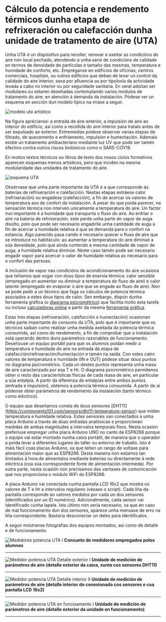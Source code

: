# Cálculo da potencia e rendemento térmicos dunha etapa de refrixeración ou calefacción dunha unidade de tratamento de aire (UTA)

Unha UTA é un dispositivo para recoller, renovar e axeitar as condicións do aire non local pechado, atendendo a unha serie de condicións de calidade en termos de densidade de partículas e tamaño das mesmas, temperatura e humidade de conforto, etc. Empréganse en edificios de oficinas, centros comerciais, hospitais, ou outros edificios que deban de levar un control da calidade do aire interior, sexa por afluencia ou por tipoloxía da actividade levada a cabo no interior ou por seguridade sanitaria. En xeral adoitan ser modulares ou estaren deseñadas contemplando varios módulos de tratamento do aire, en atención á demanda da instalación. Pódese ver un esquema en sección dun modelo típico na imaxe a seguir.

![modelo uta artistico](https://user-images.githubusercontent.com/26594148/126035377-07208b85-4706-46b0-a056-fa3c68813694.jpg)

Na figura aprécianse: a entrada de aire exterior, a impulsión de aire ao interior do edificio, así como a recollida do aire interior para tratalo antes de ser expulsado ao exterior. Entremedias pódese observar varias etapas de filtrado, de quecemento e enfriamento, impulsión e humectación. Ademais existe un tratamento antibacteriano mediante luz UV que pode ser tamén efectivo contra outros riscos biolóxicos como o SARS-COV19.

En moitos textos técnicos ou libros de texto dos nosos ciclos formativos aparecen esquemas menos artísticos, pero que inciden na mesma modularidade das unidades de tratamento do aire.

![esquema UTA](https://user-images.githubusercontent.com/26594148/126035413-750c6bef-f571-4441-8eab-477b2a3b2132.jpg)
 
Obsérvase que unha parte importante da UTA é a que corresponde ás baterías de refrixeración e calefacción. Nestas etapas extráese calor (refrixeración) ou engádese (calefacción), a fin de acercar os valores de temperatura aos de confort da instalación. A pesar do que poida parecer, na sensación térmica non intervén unicamente a temperatura do aire. Un factor moi importante é a humidade que transporta o fluxo do aire. Ao enfriar o aire na batería de refrixeración, este perde unha parte do vapor de auga disolto, polo que pode ser necesario engadirlle unha cantidade de auga a fin de acercar a humidade relativa á que se demanda para o confort na estancia. Algo parecido pasa cando é necesario quecer o fluxo de aire que se introduce no habitáculo: ao aumentar a temperatura do aire diminúe a súa densidade, polo que aínda contendo a mesma cantidade de vapor de auga, a humidade relativa diminúe. Neste caso tamén pode ser necesario engadir vapor para acercar o valor de humidade relativa ao necesario para o confort das persoas.

A inclusión de vapor nas condicións de acondicionamento do aire ocasiona que teñamos que xogar con dous tipos de enerxía térmica: calor sensible (empregado en aumentar ou diminuír a temperatura do fluxo de aire) e calor latente (empregado en evaporar o aire que se engade ao fluxo de aire). Non se pode pedir a un técnico que faga os cálculos de potencia térmica asociados a estes dous tipos de calor. Sen embargo, dispón dunha ferramenta gráfica (o [diagrama psicrométrico](https://gl.wikipedia.org/wiki/Psicrometr%C3%ADa)) que facilita moito esta tarefa ou incluso [calculadoras online](https://www.herramientasingenieria.com/onlinecalc/spa/psicrometricos/psicrometricos.html) a partir da mesma [ferramenta gráfica](https://en.wikipedia.org/wiki/Psychrometrics#/media/File:PsychrometricChart.SeaLevel.SI.svg).

Estas tres etapas (refrixeración, calefacción e humectación) ocasionan unha parte importante do consumo da UTA, polo que é importante que os técnicos saiban como realizar unha medida axeitada da potencia térmica consumida, así como do rendemento, a fin de comprobar que a instalación está operando dentro duns parámetros razonables de funcionamento. Deseñouse un equipo portátil para que os alumnos poidan medir a temperatura e humidade do aire na entrada da etapa de calefacción/refrixeración/humectación e tamén na saída. Con estes catro valores de temperatura e humidade (IN e OUT) pódese situar dous puntos no diagrama psicrométrico. Cada un destes puntos representa unha masa de aire caracterizado por esa T e Hr. O diagrama psicrométrico permítenos obter o resto das características físicas de cada masa de aire, en particular a súa entalpía. A partir da diferenza de entalpías entre ambos puntos (entrada e impulsión), obtemos a potencia térmica consumida. A partir de aí pódense obter parámetros de rendemento da instalación (tanto térmico como eléctrico).

O equipo que deseñamos consta de dous sensores [DHT11] (https://components101.com/sensors/dht11-temperature-sensor) que miden temperatura e humidade relativa. Estes sensores van conectados a unha placa Arduino a través de dúas entradas analóxicas e proporcionan medidas de ambas magnitudes a intervalos temporais fixos. Nesta ocasión preferíuse empregar unha placa Arduino UNO no canto de ESP8266 porque o equipo vai estar montado nunha caixa portátil, de maneira que o operador a poida levar a diferentes lugares do taller ou entorno de traballo. Isto é máis fácil coas placas Arduino, xa que teñen un rango de voltaxe para alimentación maior que as ESP8266. Desta maneira non estamos tan limitados á hora de alimentalos mediante baterías ou directamente á rede eléctrica (coa súa correspondente fonte de alimentación intermeda). Por outra parte, nesta ocasión non precisamos das vantaxes de comunicación que nos proporciona o módulo WiFi do ESP8266.

A placa Arduino vai conectada cunha pantalla LCD 16x2 que mostra os valores de T e Hr a intervalos regulares (véxase o script). Cada liña da pantalla corresponde ao valores medidos por cada un dos sensores (identificados por un ID numérico). Adicionalmente, cada sensor vai identificado cunha lapela. Isto último non sería necesario, xa que en caso de mal funcionamento dun dos sensores, aparece unha mensaxe de erro na liña correspondente. Bastaría desconectar un deles para identificalos.

A seguir móstranse fotografías dos equipos montados, así como de detalle e de funcionamento.


![Medidores potencia UTA I](https://user-images.githubusercontent.com/26594148/126037025-fbe8ddc8-64d6-4a26-94b8-a4f0a282db86.jpeg)
**Conxunto de medidores empregados polos alumnos**

- - -

![Medidor potencia UTA Detalle exterior I](https://user-images.githubusercontent.com/26594148/126037079-42ff3bb5-bb1c-406d-af93-c414d0afa02b.jpeg)
**Unidade de medición de parámetros de aire (detalle exterior da caixa, xunto cos sensores DHT11)**

- - -

![Medidor potencia UTA Detalle interior II](https://user-images.githubusercontent.com/26594148/126037104-115596d4-0072-4ffc-9a07-b2ccf03f96f4.jpeg)
**Unidade de medición de parámetros de aire (detalle interior do conexionado cos sensores e coa pantalla LCD 16x2)**

- - -

![Medidor potencia UTA en funcioamento I](https://user-images.githubusercontent.com/26594148/126037203-c0edcca1-3a9c-4bdf-baa1-7ff0820aa2fa.jpeg)
**Unidade de medición de parámetros de aire (detalle exterior da unidade en funcionamento)**

- - -



